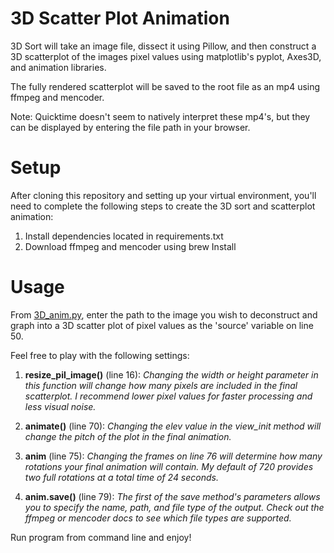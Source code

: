 # 3D Scatter Plot Animation

3D Sort will take an image file, dissect it using Pillow, and then construct a 3D scatterplot of the images pixel values using matplotlib's pyplot, Axes3D, and animation libraries.

The fully rendered scatterplot will be saved to the root file as an mp4 using ffmpeg and mencoder.

Note: Quicktime doesn't seem to natively interpret these mp4's, but they can be displayed by entering the file path in your browser.

# Setup

After cloning this repository and setting up your virtual environment, you'll need to complete the following steps to create the 3D sort and scatterplot animation:

  1. Install dependencies located in requirements.txt
  2. Download ffmpeg and mencoder using brew Install

# Usage

From [3D_anim.py](/3D_anim.py), enter the path to the image you wish to deconstruct and graph into a 3D scatter plot of pixel values as the 'source' variable on line 50.

Feel free to play with the following settings:

  1. **resize_pil_image()** (line 16):
    *Changing the width or height parameter in this function will change how many pixels are included in the final scatterplot. I recommend lower pixel values for faster processing and less visual noise.*

  2. **animate()** (line 70):
    *Changing the elev value in the view_init method will change the pitch of the plot in the final animation.*

  3. **anim** (line 75):
    *Changing the frames on line 76 will determine how many rotations your final animation will contain. My default of 720 provides two full rotations at a total time of 24 seconds.*

  4. **anim.save()** (line 79):
    *The first of the save method's parameters allows you to specify the name, path, and file type of the output. Check out the ffmpeg or mencoder docs to see which file types are supported.*

Run program from command line and enjoy!
